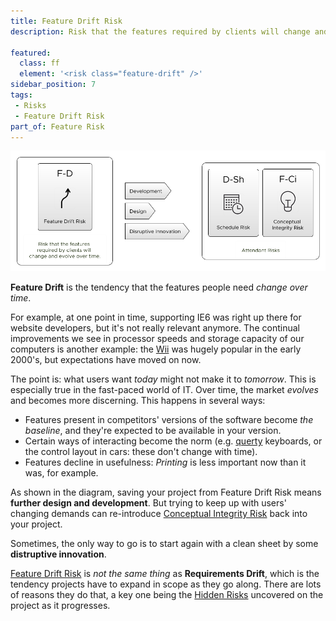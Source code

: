 ```yaml
---
title: Feature Drift Risk
description: Risk that the features required by clients will change and evolve over time.   

featured: 
  class: ff
  element: '<risk class="feature-drift" />'
sidebar_position: 7
tags: 
 - Risks
 - Feature Drift Risk
part_of: Feature Risk
---
```

<RiskIntro fm={frontMatter} />


![Feature Drift Risk](/img/generated/risks/feature/feature-drift-risk.png) 

**Feature Drift** is the tendency that the features people need _change over time_.   

For example, at one point in time, supporting IE6 was right up there for website developers, but it's not really relevant anymore.   The continual improvements we see in processor speeds and storage capacity of our computers is another example:  the [Wii](https://en.wikipedia.org/wiki/Wii) was hugely popular in the early 2000's, but expectations have moved on now.        

The point is:  what users want _today_ might not make it to _tomorrow_.  This is especially true in the fast-paced world of IT. Over time, the market _evolves_ and becomes more discerning.  This happens in several ways:

 - Features present in competitors' versions of the software become _the baseline_, and they're expected to be available in your version.
 - Certain ways of interacting become the norm (e.g. [querty](https://en.wikipedia.org/wiki/QWERTY) keyboards, or the control layout in cars: these don't change with time).
 - Features decline in usefulness: _Printing_ is less important now than it was,  for example.
 
As shown in the diagram, saving your project from Feature Drift Risk means **further design and development**.   But trying to keep up with users' changing demands can re-introduce [Conceptual Integrity Risk](#conceptual-integrity-risk) back into your project.  

Sometimes, the only way to go is to start again with a clean sheet by some **distruptive innovation**.

[Feature Drift Risk](Feature-Risk.md#feature-drift-risk) is _not the same thing_ as **Requirements Drift**, which is the tendency projects have to expand in scope as they go along.  There are lots of reasons they do that, a key one being the [Hidden Risks](../thinking/Glossary.md#hidden-risk) uncovered on the project as it progresses.
